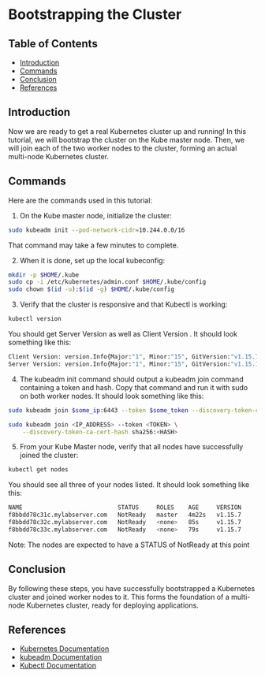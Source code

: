 # Bootstrapping the Cluster

## Table of Contents

- [Introduction](#introduction)
- [Commands](#commands)
- [Conclusion](#conclusion)
- [References](#references)

## Introduction

Now we are ready to get a real Kubernetes cluster up and running! In this tutorial, we will bootstrap the cluster on the Kube master node. Then, we will join each of the two worker nodes to the cluster, forming an actual multi-node Kubernetes cluster.

## Commands 

Here are the commands used in this tutorial:

1. On the Kube master node, initialize the cluster:

```bash
sudo kubeadm init --pod-network-cidr=10.244.0.0/16
```

That command may take a few minutes to complete.

2. When it is done, set up the local kubeconfig:

```bash
mkdir -p $HOME/.kube
sudo cp -i /etc/kubernetes/admin.conf $HOME/.kube/config
sudo chown $(id -u):$(id -g) $HOME/.kube/config
```

3.  Verify that the cluster is responsive and that Kubectl is working:

```bash
kubectl version
```

You should get Server Version as well as Client Version . It should look something like this:

```bash
Client Version: version.Info{Major:"1", Minor:"15", GitVersion:"v1.15.7", GitCommit:"6c143d35bb11d74970e7bc0b6c45b6bfdffc0bd4", GitTreeState:"clean", BuildDate:"2019-12-11T12:42:56Z", GoVersion:"go1.12.12", Compiler:"gc", Platform:"linux/amd64"}
Server Version: version.Info{Major:"1", Minor:"15", GitVersion:"v1.15.12", GitCommit:"e2a822d9f3c2fdb5c9bfbe64313cf9f657f0a725", GitTreeState:"clean", BuildDate:"2020-05-06T05:09:48Z", GoVersion:"go1.12.17", Compiler:"gc", Platform:"linux/amd64"}
```

4. The kubeadm init command should output a kubeadm join command containing a token and hash. Copy that command and run it with sudo on both worker nodes. It should look something like this:

```bash
sudo kubeadm join $some_ip:6443 --token $some_token --discovery-token-ca-cert-hash $some_hash

sudo kubeadm join <IP_ADDRESS> --token <TOKEN> \
    --discovery-token-ca-cert-hash sha256:<HASH>
```

5. From your Kube Master node, verify that all nodes have successfully joined the cluster:

```bash
kubectl get nodes
```

You should see all three of your nodes listed. It should look something like this:

```bash
NAME                           STATUS     ROLES    AGE     VERSION
f8bbdd78c31c.mylabserver.com   NotReady   master   4m22s   v1.15.7
f8bbdd78c32c.mylabserver.com   NotReady   <none>   85s     v1.15.7
f8bbdd78c33c.mylabserver.com   NotReady   <none>   79s     v1.15.7
```

Note: The nodes are expected to have a STATUS of NotReady at this point

## Conclusion

By following these steps, you have successfully bootstrapped a Kubernetes cluster and joined worker nodes to it. This forms the foundation of a multi-node Kubernetes cluster, ready for deploying applications.

## References

- [Kubernetes Documentation](https://kubernetes.io/docs/)
- [kubeadm Documentation](https://kubernetes.io/docs/reference/setup-tools/kubeadm/)
- [Kubectl Documentation](https://kubernetes.io/docs/reference/kubectl/overview/)
